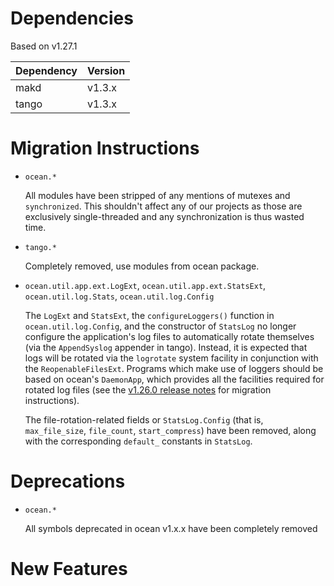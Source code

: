 Dependencies
============

Based on v1.27.1

Dependency | Version
-----------|---------
makd       | v1.3.x
tango      | v1.3.x

Migration Instructions
======================

* `ocean.*`

  All modules have been stripped of any mentions of mutexes and
  `synchronized`. This shouldn't affect any of our projects as those
  are exclusively single-threaded and any synchronization is thus
  wasted time.

* `tango.*`

  Completely removed, use modules from ocean package.

* `ocean.util.app.ext.LogExt`,
  `ocean.util.app.ext.StatsExt`,
  `ocean.util.log.Stats`,
  `ocean.util.log.Config`

  The `LogExt` and `StatsExt`, the `configureLoggers()` function in
  `ocean.util.log.Config`, and the constructor of `StatsLog` no longer configure
  the application's log files to automatically rotate themselves (via the
  `AppendSyslog` appender in tango). Instead, it is expected that logs will be
  rotated via the `logrotate` system facility in conjunction with the
  `ReopenableFilesExt`. Programs which make use of loggers should be based on
  ocean's `DaemonApp`, which provides all the facilities required for rotated
  log files (see the [v1.26.0 release notes](https://github.com/sociomantic/ocean/releases/tag/v1.26.0)
  for migration instructions).

  The file-rotation-related fields or `StatsLog.Config` (that is,
  `max_file_size`, `file_count`, `start_compress`) have been removed, along with
  the corresponding `default_` constants in `StatsLog`.

Deprecations
============

* `ocean.*`

  All symbols deprecated in ocean v1.x.x have been completely removed

New Features
============
